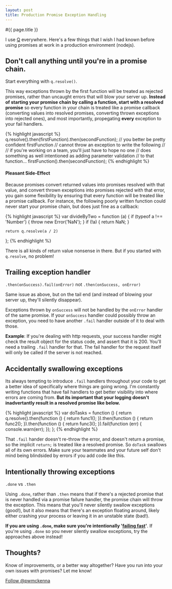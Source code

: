 ```yaml
---
layout: post
title: Production Promise Exception Handling
---
```


#{{ page.title }}

I use [Q](https://npmjs.org/package/q) everywhere. Here's a few things that I wish I had known before using promises at work in a production environment (nodejs). 

## Don't call anything until you're in a promise chain.
Start everything with `q.resolve()`.  

This way exceptions thrown by the first function will be treated as rejected promises, rather than uncaught errors that will blow your server up. __Instead of starting your promise chain by calling a function, start with a resolved promise__ so every function in your chain is treated like a promise callback (converting values into resolved promises, converting thrown exceptions into rejected ones), and most importantly, propegating __every__ exception to your fail handlers.

{% highlight javascript %}
q.resolve().then(firstFunction).then(secondFunction);
// you better be pretty confident firstFunction
// cannot throw an exception to write the following
//
// if you're working on a team, you'll just have to hope no one
// does something as well intentioned as adding parameter validation
// to that function...
firstFunction().then(secondFunction);
{% endhighlight %}

#### Pleasant Side-Effect

Because promises convert returned values into promises resolved with that value, and convert thrown exceptions into promises rejected with that error, you gain some flexibility by ensuring that every function will be treated like a promise callback. For instance, the following poorly written function could never start your promise chain, but does just fine as a callback:

{% highlight javascript %}
var divideByTwo = function (a) {
    if (typeof a !== 'Number') {
        throw new Error('NaN');
    }
    if (!a) {
        return NaN;
    }

    return q.resolve(a / 2)
};
{% endhighlight %}

There is all kinds of return value nonsense in there. But if you started with `q.resolve`, no problem!

## Trailing exception handler
`.then(onSuccess).fail(onError)` not `.then(onSuccess, onError)`  

Same issue as above, but on the tail end (and instead of blowing your server up, they'll silently disappear).

Exceptions thrown by `onSuccess` will not be handled by the `onError` handler of the same promise. If your `onSuccess` handler could possibly throw an exception, you need to have another `.fail` handler outside of it to deal with those.

__Example__: If you're dealing with http requests, your success handler might check the result object for the status code, and assert that it is 200. You'll need a trailing `.fail` handler for that. The fail handler for the request itself will only be called if the server is not reached.

## Accidentally swallowing exceptions

Its always tempting to introduce `.fail` handlers throughout your code to get a better idea of specifically where things are going wrong. I'm constantly writing functions that have fail handlers to get better visibility into where errors are coming from. __But its important that your logging doesn't inadvertantly result in a resolved promise like below.__

{% highlight javascript %}
var doTasks = function () {
    return q.resolve().then(function () {
        return func1();
    }).then(function () {
        return func2();
    }).then(function () {
        return func3();
    }).fail(function (err) {
        console.warn(err);
    });
};
{% endhighlight %}

That `.fail` hander doesn't re-throw the error, and doesn't return a promise, so the implicit `return;` is treated like a resolved promise. So `doTask` swallows all of its own errors. Make sure your teammates and your future self don't mind being blindsided by errors if you add code like this.

## Intentionally throwing exceptions

`.done` vs `.then`

Using `.done`, rather than `.then` means that if there's a rejected promise that is never handled via a promise failure handler, the promise chain will throw the exception. This means that you'll never silently swallow exceptions (good!), but it also means that there's an exception floating around, likely either crashing your process or leaving it in an unstable state (bad!).

__If you are using `.done`, make sure you're intentionally '[failing fast](http://servantofchaos.com/2008/11/the-fail-first.html)'__. If you're using `.done` so you never silently swallow exceptions, try the approaches above instead!

## Thoughts?

Know of improvements, or a better way altogether? Have you run into your own issues with promises? Let me know!

<a href="https://twitter.com/pwmckenna" class="twitter-follow-button" data-show-count="false">Follow @pwmckenna</a>
<script>!function(d,s,id){var js,fjs=d.getElementsByTagName(s)[0];if(!d.getElementById(id)){js=d.createElement(s);js.id=id;js.src="//platform.twitter.com/widgets.js";fjs.parentNode.insertBefore(js,fjs);}}(document,"script","twitter-wjs");</script>